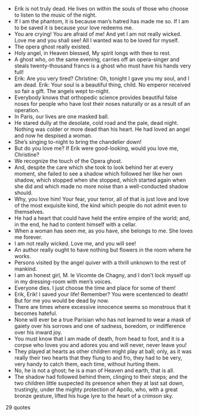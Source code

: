  - Erik is not truly dead. He lives on within the souls of those who choose to listen to the music of the night.
 - If I am the phantom, it is because man’s hatred has made me so. If I am to be saved it is because your love redeems me.
 - You are crying! You are afraid of me! And yet I am not really wicked. Love me and you shall see! All I wanted was to be loved for myself.
 - The opera ghost really existed.
 - Holy angel, in Heaven blessed, My spirit longs with thee to rest.
 - A ghost who, on the same evening, carries off an opera-singer and steals twenty-thousand francs is a ghost who must have his hands very full!
 - Erik: Are you very tired? Christine: Oh, tonight I gave you my soul, and I am dead. Erik: Your soul is a beautiful thing, child. No emperor received so fair a gift. The angels wept to-night.
 - Everybody knows that orthopedic science provides beautiful false noses for people who have lost their noses naturally or as a result of an operation.
 - In Paris, our lives are one masked ball.
 - He stared dully at the desolate, cold road and the pale, dead night. Nothing was colder or more dead than his heart. He had loved an angel and now he despised a woman.
 - She’s singing to-night to bring the chandelier down!
 - But do you love me? If Erik were good-looking, would you love me, Christine?
 - We recognize the touch of the Opera ghost.
 - And, despite the care which she took to look behind her at every moment, she failed to see a shadow which followed her like her own shadow, which stopped when she stopped, which started again when she did and which made no more noise than a well-conducted shadow should.
 - Why, you love him! Your fear, your terror, all of that is just love and love of the most exquisite kind, the kind which people do not admit even to themselves.
 - He had a heart that could have held the entire empire of the world; and, in the end, he had to content himself with a cellar.
 - When a woman has seen me, as you have, she belongs to me. She loves me forever.
 - I am not really wicked. Love me, and you will see!
 - An author really ought to have nothing but flowers in the room where he works.
 - Persons visited by the angel quiver with a thrill unknown to the rest of mankind.
 - I am an honest girl, M. le Vicomte de Chagny, and I don’t lock myself up in my dressing-room with men’s voices.
 - Everyone dies. I just choose the time and place for some of them!
 - Erik, Erik! I saved your life! Remember? You were scentenced to death! But for me you would be dead by now.
 - There are times where excessive innocence seems so monstrous that it becomes hateful.
 - None will ever be a true Parisian who has not learned to wear a mask of gaiety over his sorrows and one of sadness, boredom, or indifference over his inward joy.
 - You must know that I am made of death, from head to foot, and it is a corpse who loves you and adores you and will never, never leave you!
 - They played at hearts as other children might play at ball; only, as it was really their two hearts that they flung to and fro, they had to be very, very handy to catch them, each time, without hurting them.
 - No, he is not a ghost; he is a man of Heaven and earth, that is all.
 - The shadow had followed behind them, clinging to their steps; and the two children little suspected its presence when they at last sat down, trustingly, under the mighty protection of Apollo, who, with a great bronze gesture, lifted his huge lyre to the heart of a crimson sky.

29 quotes